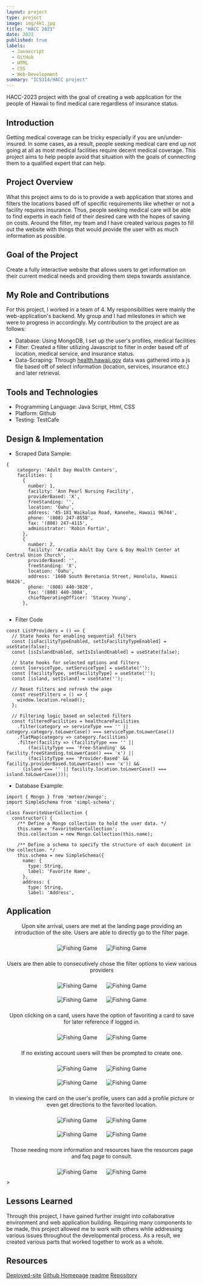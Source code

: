 ```yaml
---
layout: project
type: project
image: img/4k1.jpg  
title: "HACC 2023"
date: 2023
published: true
labels:
  - Javascript
  - GitHub
  - HTML
  - CSS
  - Web-Development
summary: "ICS314/HACC project"
---
```


<!-- Brief project summary -->
HACC-2023 project with the goal of creating a web application for the people of Hawaii to find medical care regardless of insurance status. 

## Introduction

Getting medical coverage can be tricky especially if you are un/under-insured. In some cases, as a result, people seeking medical care end up not going at all as most medical facilities require decent medical coverage. This project aims to help people avoid that situation with the goals of connecting them to a qualified expert that can help.


## Project Overview

What this project aims to do is to provide a web application that stores and filters the locations based off of specific requirements like whether or not a facility requires insurance. Thus, people seeking medical care will be able to find experts in each field of their desired care with the hopes of saving on costs. Around the filter, my team and I have created various pages to fill out the website with things that would provide the user with as much information as possible. 

## Goal of the Project

Create a fully interactive website that allows users to get information on their current medical needs and providing them steps towards assistance. 

## My Role and Contributions

For this project, I worked in a team of 4. My responsibilities were mainly the web-application's backend. My group and I had milestones in which we were to progress in accordingly. My contribution to the project are as follows: 
- Database: Using MongoDB, I set up the user's profiles, medical facilities
- Filter: Created a filter utilizing Javascript to filter in order based off of location, medical service, and insurance status.
- Data-Scraping: Through [health.hawaii.gov](https://health.hawaii.gov/ohca/medicare-facilities/) data was gathered into a js file based off of select information (location, services, insurance etc.) and later retrieval.


## Tools and Technologies
- Programming Language: Java Script, Html, CSS
- Platform: Github
- Testing: TestCafe



## Design & Implementation
- Scraped Data Sample:
```
{
    category: 'Adult Day Health Centers',
    facilities: [
      {
        number: 1,
        facility: 'Ann Pearl Nursing Facility',
        providerBased: 'X',
        freeStanding: '',
        location: 'Oahu',
        address: '45-181 Waikalua Road, Kaneohe, Hawaii 96744',
        phone: '(808) 247-8558',
        fax: '(808) 247-4115',
        administrator: 'Robin Fortin',
      },
      {
        number: 2,
        facility: 'Arcadia Adult Day Care & Day Health Center at Central Union Church',
        providerBased: '',
        freeStanding: 'X',
        location: 'Oahu',
        address: '1660 South Beretania Street, Honolulu, Hawaii 96826',
        phone: '(808) 440-3020',
        fax: '(808) 440-3084',
        chiefOperatingOfficer: 'Stacey Young',
      },  
      
```

- Filter Code 
```
const ListProviders = () => {
  // State hooks for enabling sequential filters
  const [isFacilityTypeEnabled, setIsFacilityTypeEnabled] = useState(false);
  const [isIslandEnabled, setIsIslandEnabled] = useState(false);

  // State hooks for selected options and filters
  const [serviceType, setServiceType] = useState('');
  const [facilityType, setFacilityType] = useState('');
  const [island, setIsland] = useState('');

  // Reset filters and refresh the page
  const resetFilters = () => {
    window.location.reload();
  };

  // Filtering logic based on selected filters
  const filteredFacilities = healthcareFacilities
    .filter(category => serviceType === '' || category.category.toLowerCase() === serviceType.toLowerCase())
    .flatMap(category => category.facilities)
    .filter(facility => (facilityType === '' ||
        (facilityType === 'Free-Standing' && facility.freeStanding.toLowerCase() === 'x') ||
        (facilityType === 'Provider-Based' && facility.providerBased.toLowerCase() === 'x')) &&
      (island === '' || facility.location.toLowerCase() === island.toLowerCase())); 
```
- Database Example:
```
import { Mongo } from 'meteor/mongo';
import SimpleSchema from 'simpl-schema';

class FavoriteUserCollection {
  constructor() {
    /** Define a Mongo collection to hold the user data. */
    this.name = 'FavoriteUserCollection';
    this.collection = new Mongo.Collection(this.name);

    /** Define a schema to specify the structure of each document in the collection. */
    this.schema = new SimpleSchema({
      name: {
        type: String,
        label: 'Favorite Name',
      },
      address: {
        type: String,
        label: 'Address',
```

## Application
<div style="text-align: center;">
<p>Upon site arrival, users are met at the landing page providing an introduction of the site. Users are able to directly go to the filter page. </p>
    <div>
        <img src="/img/pono/1.PNG" alt="Fishing Game" style="max-width: 600px; display: inline-block; margin: 10px;" />
        <img src="/img/pono/2.PNG" alt="Fishing Game" style="max-width: 600px; display: inline-block; margin: 10px;" />
    </div>
<p>Users are then able to consecutively chose the filter options to view various providers </p>
    <div>
        <img src="/img/pono/3.PNG" alt="Fishing Game" style="max-width: 600px; display: inline-block; margin: 10px;" />
        <img src="/img/pono/4.PNG" alt="Fishing Game" style="max-width: 600px; display: inline-block; margin: 10px;" />
    </div>
    <div>
        <img src="/img/pono/5.PNG" alt="Fishing Game" style="max-width: 600px; display: inline-block; margin: 10px;" />
        <img src="/img/pono/6.PNG" alt="Fishing Game" style="max-width: 600px; display: inline-block; margin: 10px;" />
    </div>
<p>Upon clicking on a card, users have the option of favoriting a card to save for later reference if logged in. </p>
    <div>
        <img src="/img/pono/7.PNG" alt="Fishing Game" style="max-width: 600px; display: inline-block; margin: 10px;" />
        <img src="/img/pono/8.PNG" alt="Fishing Game" style="max-width: 600px; display: inline-block; margin: 10px;" />
    </div>
<p>If no existing account users will then be prompted to create one.</p>
    <div>
        <img src="/img/pono/9.PNG" alt="Fishing Game" style="max-width: 600px; display: inline-block; margin: 10px;" />
        <img src="/img/pono/10.PNG" alt="Fishing Game" style="max-width: 600px; display: inline-block; margin: 10px;" />
    </div>
    <div>
        <img src="/img/pono/11.PNG" alt="Fishing Game" style="max-width: 600px; display: inline-block; margin: 10px;" />
        <img src="/img/pono/12.PNG" alt="Fishing Game" style="max-width: 600px; display: inline-block; margin: 10px;" />
    </div>
<p>In viewing the card on the user's profile, users can add a profile picture or even get directions to the favorited location.</p>
    <div>
        <img src="/img/pono/13.PNG" alt="Fishing Game" style="max-width: 600px; display: inline-block; margin: 10px;" />
        <img src="/img/pono/14.PNG" alt="Fishing Game" style="max-width: 600px; display: inline-block; margin: 10px;" />
    </div>
    <div>
        <img src="/img/pono/15.PNG" alt="Fishing Game" style="max-width: 600px; display: inline-block; margin: 10px;" />
        <img src="/img/pono/16.PNG" alt="Fishing Game" style="max-width: 600px; display: inline-block; margin: 10px;" />
    </div>
<p>Those needing more information and resources have the resources page and faq page to consult. </p>
    <div>
        <img src="/img/pono/17.PNG" alt="Fishing Game" style="max-width: 600px; display: inline-block; margin: 10px;" />
        <img src="/img/pono/18.PNG" alt="Fishing Game" style="max-width: 600px; display: inline-block; margin: 10px;" />
    </div>
</div>>

## Lessons Learned

Through this project, I have gained further insight into collaborative environment and web application building. Requiring many components to be made, this project allowed me to work with others while addressing various issues throughout the developmental process. As a result, we created various parts that worked together to work as a whole. 







## Resources

[Deployed-site](https://ponohealthproviders.com/)
[Github Homepage](https://team-jackfruit.github.io/PonoHealthProviders/)
[readme](https://github.com/team-jackfruit/PonoHealthProviders/blob/main/README.md)
[Repository](https://github.com/team-jackfruit/PonoHealthProviders)


